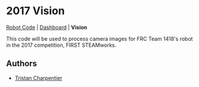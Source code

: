 # 2017 Vision
[Robot Code](https://github.com/frc1418/2017-robot) | [Dashboard](https://github.com/frc1418/2017-dashboard) | **Vision**

This code will be used to process camera images for FRC Team 1418's robot in the 2017 competition, FIRST STEAMworks.

## Authors
* [Tristan Charpentier](https://github.com/hashFactory)